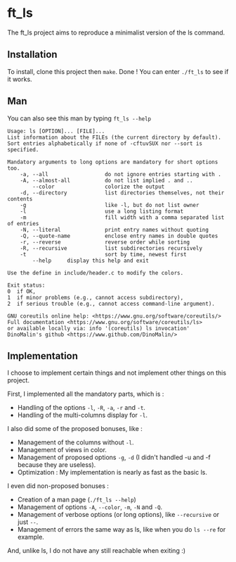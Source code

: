 
# ft_ls

The ft_ls project aims to reproduce a minimalist version of the ls command.

## Installation

To install, clone this project then ```make```. Done ! You can enter ```./ft_ls``` to see if it works.
## Man
You can also see this man by typing ```ft_ls --help```

```
Usage: ls [OPTION]... [FILE]...
List information about the FILEs (the current directory by default).
Sort entries alphabetically if none of -cftuvSUX nor --sort is specified.

Mandatory arguments to long options are mandatory for short options too.
	-a, --all                  do not ignore entries starting with .
	-A, --almost-all           do not list implied . and ..
	    --color                colorize the output
	-d, --directory            list directories themselves, not their contents
	-g                         like -l, but do not list owner
	-l                         use a long listing format
	-m                         fill width with a comma separated list of entries
	-N, --literal              print entry names without quoting
	-Q, --quote-name           enclose entry names in double quotes
	-r, --reverse              reverse order while sorting
	-R, --recursive            list subdirectories recursively
	-t                         sort by time, newest first
	    --help     display this help and exit

Use the define in include/header.c to modify the colors.

Exit status:
0  if OK,
1  if minor problems (e.g., cannot access subdirectory),
2  if serious trouble (e.g., cannot access command-line argument).

GNU coreutils online help: <https://www.gnu.org/software/coreutils/>
Full documentation <https://www.gnu.org/software/coreutils/ls>
or available locally via: info '(coreutils) ls invocation'
DinoMalin's github <https://www.github.com/DinoMalin/>

```
## Implementation

I choose to implement certain things and not implement other things on this project.

First, I implemented all the mandatory parts, which is :
- Handling of the options ```-l```, ```-R```, ```-a```, ```-r``` and ```-t```.
- Handling of the multi-columns display for ```-l```.

I also did some of the proposed bonuses, like :
- Management of the columns without ```-l```. 
- Management of views in color.
- Management of proposed options ```-g```, ```-d``` (I didn't handled -u and -f because they are useless).
- Optimization : My implementation is nearly as fast as the basic ls.

I even did non-proposed bonuses :
- Creation of a man page (```./ft_ls --help```)
- Management of options ```-A```, ```--color```, ```-m```, ```-N``` and ```-Q```.
- Management of verbose options (or long options), like ```--recursive``` or just ```--```.
- Management of errors the same way as ls, like when you do ```ls --re``` for example.

And, unlike ls, I do not have any still reachable when exiting :)
